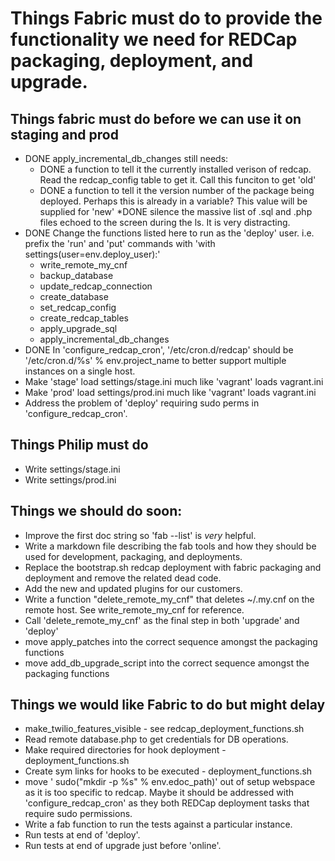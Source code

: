 # Things Fabric must do to provide the functionality we need for REDCap packaging, deployment, and upgrade.


## Things fabric must do before we can use it on staging and prod

* DONE apply_incremental_db_changes still needs:
    * DONE a function to tell it the currently installed verison of redcap.  Read the redcap_config table to get it. Call this funciton to get 'old'
    * DONE a function to tell it the version number of the package being deployed.  Perhaps this is already in a variable?  This value will be supplied for 'new'
    *DONE silence the massive list of .sql and .php files echoed to the screen during the ls.  It is very distracting.
* DONE Change the functions listed here to run as the 'deploy' user. i.e. prefix the 'run' and 'put' commands with 'with settings(user=env.deploy_user):'
    * write_remote_my_cnf
    * backup_database
    * update_redcap_connection
    * create_database
    * set_redcap_config
    * create_redcap_tables
    * apply_upgrade_sql
    * apply_incremental_db_changes
* DONE In 'configure_redcap_cron', '/etc/cron.d/redcap' should be '/etc/cron.d/%s' % env.project_name to better support multiple instances on a single host.
* Make 'stage' load settings/stage.ini much like 'vagrant' loads vagrant.ini
* Make 'prod'  load settings/prod.ini  much like 'vagrant' loads vagrant.ini
* Address the problem of 'deploy' requiring sudo perms in 'configure_redcap_cron'.


## Things Philip must do

* Write settings/stage.ini
* Write settings/prod.ini


## Things we should do soon:

* Improve the first doc string so 'fab --list' is *very* helpful.
* Write a markdown file describing the fab tools and how they should be used for development, packaging, and deployments.
* Replace the bootstrap.sh redcap deployment with fabric packaging and deployment and remove the related dead code.
* Add the new and updated plugins for our customers.
* Write a function "delete_remote_my_cnf" that deletes ~/.my.cnf on the remote host. See write_remote_my_cnf for reference.
* Call 'delete_remote_my_cnf' as the final step in both 'upgrade' and 'deploy'
* move apply_patches into the correct sequence amongst the packaging functions
* move add_db_upgrade_script into the correct sequence amongst the packaging functions


## Things we would like Fabric to do but might delay

* make_twilio_features_visible - see redcap\_deployment\_functions.sh
* Read remote database.php to get credentials for DB operations.
* Make required directories for hook deployment - deployment_functions.sh
* Create sym links for hooks to be executed - deployment_functions.sh
* move '    sudo("mkdir -p %s" % env.edoc_path)' out of setup webspace as it is too specific to redcap.  Maybe it should be addressed with 'configure_redcap_cron' as they both REDCap deployment tasks that require sudo permissions.
* Write a fab function to run the tests against a particular instance.
* Run tests at end of 'deploy'.
* Run tests at end of upgrade just before 'online'.
